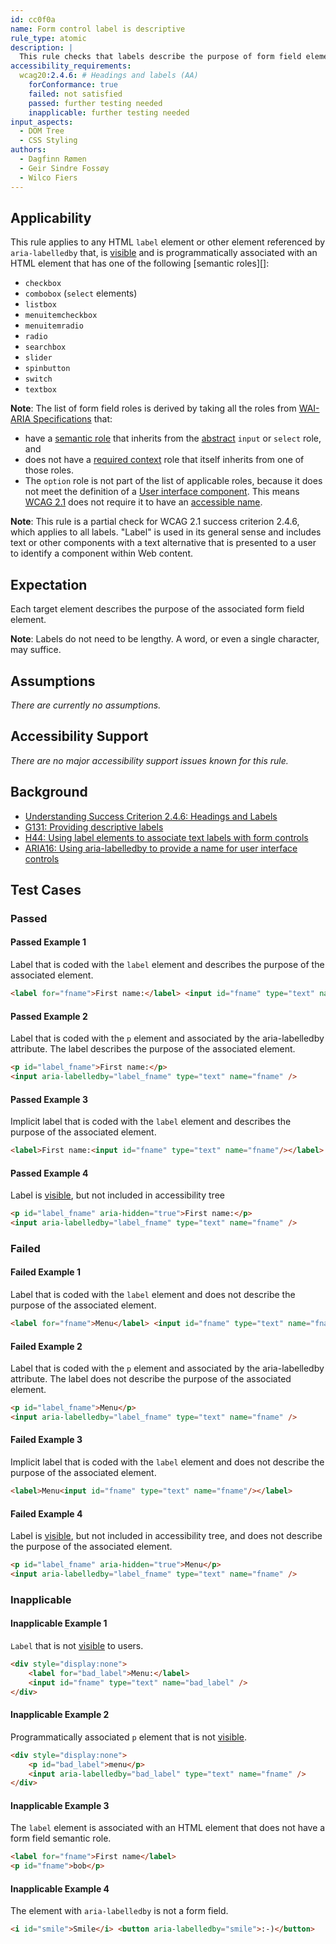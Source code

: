 ```yaml
---
id: cc0f0a
name: Form control label is descriptive
rule_type: atomic
description: |
  This rule checks that labels describe the purpose of form field elements.
accessibility_requirements:
  wcag20:2.4.6: # Headings and labels (AA)
    forConformance: true
    failed: not satisfied
    passed: further testing needed
    inapplicable: further testing needed
input_aspects:
  - DOM Tree
  - CSS Styling
authors:
  - Dagfinn Rømen
  - Geir Sindre Fossøy
  - Wilco Fiers
---
```


## Applicability

This rule applies to any HTML `label` element or other element referenced by `aria-labelledby` that, is [visible][] and is programmatically associated with an HTML element that has one of the following [semantic roles][]:

- `checkbox`
- `combobox` (`select` elements)
- `listbox`
- `menuitemcheckbox`
- `menuitemradio`
- `radio`
- `searchbox`
- `slider`
- `spinbutton`
- `switch`
- `textbox`

**Note**: The list of form field roles is derived by taking all the roles from [WAI-ARIA Specifications](#wai-aria-specifications) that:

- have a [semantic role][] that inherits from the [abstract](https://www.w3.org/TR/wai-aria/#abstract_roles) `input` or `select` role, and
- does not have a [required context](https://www.w3.org/TR/wai-aria/#scope) role that itself inherits from one of those roles.
- The `option` role is not part of the list of applicable roles, because it does not meet the definition of a [User interface component](https://www.w3.org/TR/WCAG21/#dfn-user-interface-components). This means [WCAG 2.1](https://www.w3.org/TR/WCAG21/) does not require it to have an [accessible name](#accessible-name).

**Note**: This rule is a partial check for WCAG 2.1 success criterion 2.4.6, which applies to all labels. "Label" is used in its general sense and includes text or other components with a text alternative that is presented to a user to identify a component within Web content.

## Expectation

Each target element describes the purpose of the associated form field element.

**Note**: Labels do not need to be lengthy. A word, or even a single character, may suffice.

## Assumptions

_There are currently no assumptions._

## Accessibility Support

_There are no major accessibility support issues known for this rule._

## Background

- [Understanding Success Criterion 2.4.6: Headings and Labels](https://www.w3.org/WAI/WCAG21/Understanding/headings-and-labels.html)
- [G131: Providing descriptive labels](https://www.w3.org/WAI/WCAG21/Techniques/general/G131)
- [H44: Using label elements to associate text labels with form controls](https://www.w3.org/WAI/WCAG21/Techniques/html/H44)
- [ARIA16: Using aria-labelledby to provide a name for user interface controls](https://www.w3.org/WAI/WCAG21/Techniques/aria/ARIA16)

## Test Cases

### Passed

#### Passed Example 1

Label that is coded with the `label` element and describes the purpose of the associated element.

```html
<label for="fname">First name:</label> <input id="fname" type="text" name="fname" />
```

#### Passed Example 2

Label that is coded with the `p` element and associated by the aria-labelledby attribute. The label describes the purpose of the associated element.

```html
<p id="label_fname">First name:</p>
<input aria-labelledby="label_fname" type="text" name="fname" />
```

#### Passed Example 3

Implicit label that is coded with the `label` element and describes the purpose of the associated element.

```html
<label>First name:<input id="fname" type="text" name="fname"/></label>
```

#### Passed Example 4

Label is [visible][], but not included in accessibility tree

```html
<p id="label_fname" aria-hidden="true">First name:</p>
<input aria-labelledby="label_fname" type="text" name="fname" />
```

### Failed

#### Failed Example 1

Label that is coded with the `label` element and does not describe the purpose of the associated element.

```html
<label for="fname">Menu</label> <input id="fname" type="text" name="fname" />
```

#### Failed Example 2

Label that is coded with the `p` element and associated by the aria-labelledby attribute. The label does not describe the purpose of the associated element.

```html
<p id="label_fname">Menu</p>
<input aria-labelledby="label_fname" type="text" name="fname" />
```

#### Failed Example 3

Implicit label that is coded with the `label` element and does not describe the purpose of the associated element.

```html
<label>Menu<input id="fname" type="text" name="fname"/></label>
```

#### Failed Example 4

Label is [visible][], but not included in accessibility tree, and does not describe the purpose of the associated element.

```html
<p id="label_fname" aria-hidden="true">Menu</p>
<input aria-labelledby="label_fname" type="text" name="fname" />
```

### Inapplicable

#### Inapplicable Example 1

`Label` that is not [visible][] to users.

```html
<div style="display:none">
	<label for="bad_label">Menu:</label>
	<input id="fname" type="text" name="bad_label" />
</div>
```

#### Inapplicable Example 2

Programmatically associated `p` element that is not [visible][].

```html
<div style="display:none">
	<p id="bad_label">menu</p>
	<input aria-labelledby="bad_label" type="text" name="fname" />
</div>
```

#### Inapplicable Example 3

The `label` element is associated with an HTML element that does not have a form field semantic role.

```html
<label for="fname">First name</label>
<p id="fname">bob</p>
```

#### Inapplicable Example 4

The element with `aria-labelledby` is not a form field.

```html
<i id="smile">Smile</i> <button aria-labelledby="smile">:-)</button>
```

[semantic role]: #semantic-role 'Definition of semantic role'
[visible]: #visible 'Definition of visible'
